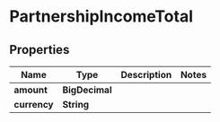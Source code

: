 

# PartnershipIncomeTotal


## Properties

| Name | Type | Description | Notes |
|------------ | ------------- | ------------- | -------------|
|**amount** | **BigDecimal** |  |  |
|**currency** | **String** |  |  |




